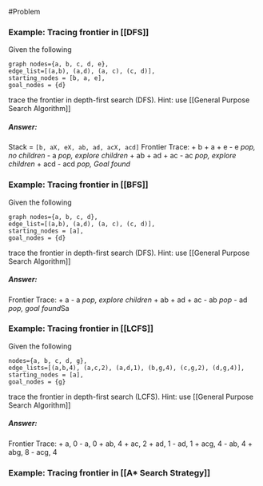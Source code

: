 #Problem 
### Example: Tracing frontier in [[DFS]]
Given the following 
```
graph nodes={a, b, c, d, e}, 
edge_list=[(a,b), (a,d), (a, c), (c, d)], 
starting_nodes = [b, a, e], 
goal_nodes = {d}
```
trace the frontier in depth-first search (DFS).
Hint: use [[General Purpose Search Algorithm]]
##### Answer:
Stack = ``[b, aX, eX, ab, ad, acX, acd]``
Frontier Trace:
\+ b
\+ a
\+ e
\- e *pop, no children*
\- a *pop, explore children*
\+ ab
\+ ad
\+ ac 
\- ac *pop, explore children*
\+ acd
\- acd *pop, Goal found*


### Example: Tracing frontier in [[BFS]]
Given the following 
```
graph nodes={a, b, c, d}, 
edge_list=[(a,b), (a,d), (a, c), (c, d)], 
starting_nodes = [a], 
goal_nodes = {d}
```
trace the frontier in depth-first search (DFS).
Hint: use [[General Purpose Search Algorithm]]
##### Answer:
Frontier Trace:
\+ a
\- a *pop, explore children*
\+ ab
\+ ad 
\+ ac
\- ab *pop*
\- ad *pop, goal found*Sa


### Example: Tracing frontier in [[LCFS]]
Given the following 
```
nodes={a, b, c, d, g}, 
edge_lists=[(a,b,4), (a,c,2), (a,d,1), (b,g,4), (c,g,2), (d,g,4)], starting_nodes = [a], 
goal_nodes = {g}
```
trace the frontier in depth-first search (LCFS).
Hint: use [[General Purpose Search Algorithm]]
##### Answer:
Frontier Trace:
\+ a, 0
\- a, 0
\+ ab, 4
\+ ac, 2
\+ ad, 1
\- ad, 1
\+ acg, 4
\- ab, 4
\+ abg, 8
\- acg, 4



### Example: Tracing frontier in [[A* Search Strategy]]
